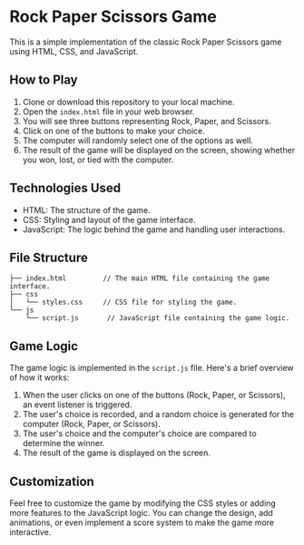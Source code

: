 # Rock Paper Scissors Game

This is a simple implementation of the classic Rock Paper Scissors game using HTML, CSS, and JavaScript.

## How to Play

1. Clone or download this repository to your local machine.
2. Open the `index.html` file in your web browser.
3. You will see three buttons representing Rock, Paper, and Scissors.
4. Click on one of the buttons to make your choice.
5. The computer will randomly select one of the options as well.
6. The result of the game will be displayed on the screen, showing whether you won, lost, or tied with the computer.

## Technologies Used

- HTML: The structure of the game.
- CSS: Styling and layout of the game interface.
- JavaScript: The logic behind the game and handling user interactions.

## File Structure

```
├── index.html         // The main HTML file containing the game interface.
├── css
│   └── styles.css     // CSS file for styling the game.
└── js
    └── script.js       // JavaScript file containing the game logic.
```

## Game Logic

The game logic is implemented in the `script.js` file. Here's a brief overview of how it works:

1. When the user clicks on one of the buttons (Rock, Paper, or Scissors), an event listener is triggered.
2. The user's choice is recorded, and a random choice is generated for the computer (Rock, Paper, or Scissors).
3. The user's choice and the computer's choice are compared to determine the winner.
4. The result of the game is displayed on the screen.

## Customization

Feel free to customize the game by modifying the CSS styles or adding more features to the JavaScript logic. You can change the design, add animations, or even implement a score system to make the game more interactive.
